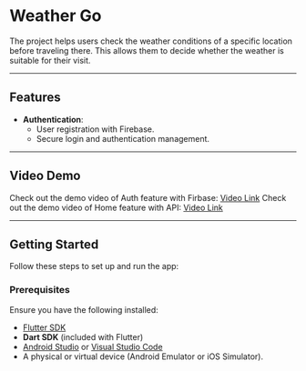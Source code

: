 # Weather Go

The project helps users check the weather conditions of a specific location before traveling there. This allows them to decide whether the weather is suitable for their visit.

---

## Features

- **Authentication**:
  - User registration with Firebase.
  - Secure login and authentication management.

---

## Video Demo

Check out the demo video of Auth feature with Firbase: [Video Link](https://drive.google.com/file/d/1zi63ucK6gCMDNaAW9r6_2klL0D-7LeFt/view?usp=drive_link)
Check out the demo video of Home feature with API: [Video Link](https://drive.google.com/file/d/1QifxUY53q5czbmvuQlBSPbiI2rzH1px0/view?usp=drive_link)

---

## Getting Started

Follow these steps to set up and run the app:

### Prerequisites

Ensure you have the following installed:
- [Flutter SDK](https://flutter.dev/docs/get-started/install)
- **Dart SDK** (included with Flutter)
- [Android Studio](https://developer.android.com/studio) or [Visual Studio Code](https://code.visualstudio.com/)
- A physical or virtual device (Android Emulator or iOS Simulator).
